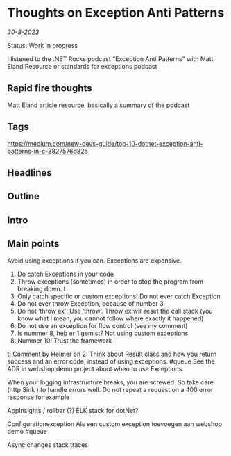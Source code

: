 # Thoughts on Exception Anti Patterns

*30-8-2023*

Status: Work in progress

I listened to the .NET Rocks podcast "Exception Anti Patterns" with Matt Eland
Resource or standards for exceptions podcast

## Rapid fire thoughts

Matt Eland article resource, basically a summary of the podcast

## Tags

https://medium.com/new-devs-guide/top-10-dotnet-exception-anti-patterns-in-c-3827576d82a

## Headlines

## Outline

## Intro

## Main points

Avoid using exceptions if you can. Exceptions are expensive.

1. Do catch Exceptions in your code
2. Throw exceptions (sometimes) in order to stop the program from breaking down. t
3. Only catch specific or custom exceptions! Do not ever catch Exception
4. Do not ever throw Exception, because of number 3
5. Do not ‘throw ex’! Use ‘throw’. Throw ex will reset the call stack (you know what I mean, you cannot follow where
   exactly it happened)
6. Do not use an exception for flow control (see my comment)
7. Is nummer 8, heb er 1 gemist? Not using custom exceptions
8. Nummer 10! Trust the framework

t: Comment by Helmer on 2: Think about Result class and how you return success and an error code, instead of using
exceptions. #queue See the ADR in webshop demo project about when to use Exceptions.

When your logging infrastructure breaks, you are screwed. So take care (http Sink ) to handle errors well. Do not repeat
a request on a 400 error response for example

AppInsights / rollbar (?)
ELK stack for dotNet?

Configurationexception Als een custom exception toevoegen aan webshop demo #queue

Async changes stack traces
